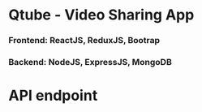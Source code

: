 # Qtube - Video Sharing App

### Frontend: ReactJS, ReduxJS, Bootrap
### Backend: NodeJS, ExpressJS, MongoDB


# API endpoint 
